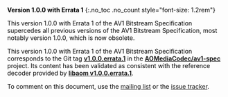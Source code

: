 <div id="cover-legend" class="alert alert-secondary" style="color: #000;" markdown="1">

**Version 1.0.0 with Errata 1**
{:.no_toc .no_count style="font-size: 1.2rem"}

This version 1.0.0 with Errata 1 of the AV1 Bitstream Specification supercedes
all previous versions of the AV1 Bitstream Specification, most notably version
1.0.0, which is now obsolete.

This version 1.0.0 with Errata 1 of the AV1 Bitstream Specification corresponds
to the Git tag **[v1.0.0.errata.1]** in the **[AOMediaCodec/av1-spec]** project.
Its content has been validated as consistent with the reference decoder provided
by **[libaom v1.0.0.errata.1]**.

To comment on this document, use the [mailing list] or the [issue tracker].

[v1.0.0.errata.1]: https://github.com/AOMediaCodec/av1-spec/releases/tag/v1.0.0.errata.1
[AOMediaCodec/av1-spec]: https://github.com/AOMediaCodec/av1-spec
[libaom v1.0.0.errata.1]: https://aomedia-review.googlesource.com/admin/repos/aom,tags
[issue tracker]: https://github.com/AOMediaCodec/av1-spec/issues
[mailing list]: https://groups.google.com/a/aomedia.org/forum/#!forum/av1-discuss

</div>
